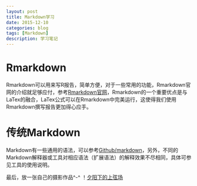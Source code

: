 ```yaml
---
layout: post
title: Markdown学习 
date: 2015-12-10
categories: blog
tags: [Markdown]
description: 学习笔记
---
```


Rmarkdown
========
Rmarkdown可以用来写R报告，简单方便，对于一些常用的功能，Rmarkdown官网的介绍就足够应付，参考[Rmarkdown官网](http://rmarkdown.rstudio.com/)，Rmarkdown的一个重要优点是与LaTex的融合，LaTex公式可以在Rmarkdown中完美运行，这使得我们使用Rmarkdown撰写报告更加得心应手。


传统Markdown
========
Markdown有一些通用的语法，可以参考[Github/markdown](https://github.com/younghz/Markdown)，另外，不同的Markdown解释器或工具对相应语法（扩展语法）的解释效果不尽相同，具体可参见工具的使用说明。

最后，放一张自己的摄影作品^-^ ！[夕阳下的上弦场](https://github.com/zluckyhou/zluckyhou.github.io/blob/master/img/gound.jpg)